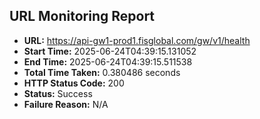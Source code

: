 ## URL Monitoring Report

- **URL:** https://api-gw1-prod1.fisglobal.com/gw/v1/health
- **Start Time:** 2025-06-24T04:39:15.131052
- **End Time:** 2025-06-24T04:39:15.511538
- **Total Time Taken:** 0.380486 seconds
- **HTTP Status Code:** 200
- **Status:** Success
- **Failure Reason:** N/A
